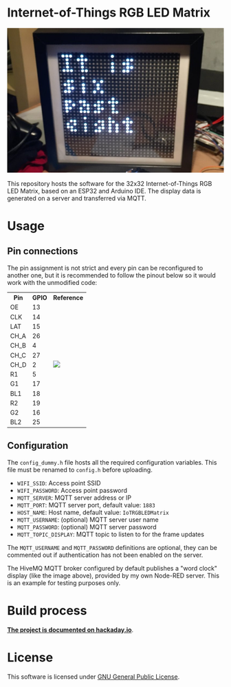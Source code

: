 # Internet-of-Things RGB LED Matrix

![Internet-of-Things RGB LED Matrix](iot_rgb_led_matrix.jpg)

This repository hosts the software for the 32x32 Internet-of-Things RGB LED Matrix, based on an ESP32 and Arduino IDE. The display data is generated on a server and transferred via MQTT.

# Usage

## Pin connections

The pin assignment is not strict and every pin can be reconfigured to another one, but it is recommended to follow the pinout below so it would work with the unmodified code:

<table>
    <tr>
        <th>Pin</th>
        <th>GPIO</th>
        <th>Reference</th>
    </tr>
    <tr>
        <td>OE</td>
        <td>13</td>
        <td rowspan="13"><image src="esp32_pinout.png" /></td>
    </tr>
    <tr>
        <td>CLK</td>
        <td>14</td>
    </tr>
    <tr>
        <td>LAT</td>
        <td>15</td>
    </tr>
    <tr>
        <td>CH_A</td>
        <td>26</td>
    </tr>
    <tr>
        <td>CH_B</td>
        <td>4</td>
    </tr>
    <tr>
        <td>CH_C</td>
        <td>27</td>
    </tr>
    <tr>
        <td>CH_D</td>
        <td>2</td>
    </tr>
    <tr>
        <td>R1</td>
        <td>5</td>
    </tr>
    <tr>
        <td>G1</td>
        <td>17</td>
    </tr>
    <tr>
        <td>BL1</td>
        <td>18</td>
    </tr>
    <tr>
        <td>R2</td>
        <td>19</td>
    </tr>
    <tr>
        <td>G2</td>
        <td>16</td>
    </tr>
    <tr>
        <td>BL2</td>
        <td>25</td>
    </tr>
</table>

## Configuration

The `config_dummy.h` file hosts all the required configuration variables. This file must be renamed to `config.h` before uploading.

* `WIFI_SSID`: Access point SSID
* `WIFI_PASSWORD`: Access point password
* `MQTT_SERVER`: MQTT server address or IP
* `MQTT_PORT`: MQTT server port, default value: `1883`
* `HOST_NAME`: Host name, default value: `IoTRGBLEDMatrix`
* `MQTT_USERNAME`: (optional) MQTT server user name
* `MQTT_PASSWORD`: (optional) MQTT server password
* `MQTT_TOPIC_DISPLAY`: MQTT topic to listen to for the frame updates

The `MQTT_USERNAME` and `MQTT_PASSWORD` definitions are optional, they can be commented out if authentication has not been enabled on the server.

The HiveMQ MQTT broker configured by default publishes a "word clock" display (like the image above), provided by my own Node-RED server. This is an example for testing purposes only.

# Build process

[**The project is documented on hackaday.io**](https://hackaday.io/project/28945-iot-rgb-led-matrix-controller-esp32).

# License

This software is licensed under [GNU General Public License](https://en.wikipedia.org/wiki/GNU_General_Public_License).